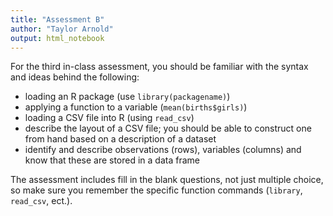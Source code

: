 ```yaml
---
title: "Assessment B"
author: "Taylor Arnold"
output: html_notebook
---
```


For the third in-class assessment, you should
be familiar with the syntax and ideas behind
the following:

- loading an R package (use `library(packagename)`)
- applying a function to a variable (`mean(births$girls)`)
- loading a CSV file into R (using `read_csv`)
- describe the layout of a CSV file; you should be able
to construct one from hand based on a description of a dataset
- identify and describe observations (rows), variables (columns)
and know that these are stored in a data frame

The assessment includes fill in the blank questions, not
just multiple choice, so make sure you remember the specific
function commands (`library`, `read_csv`, ect.).
